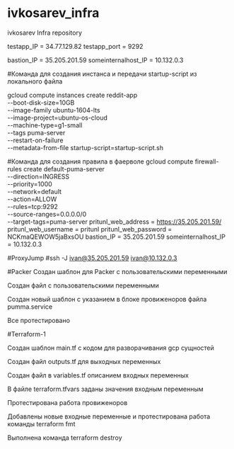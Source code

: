 # ivkosarev_infra

ivkosarev Infra repository

testapp_IP = 34.77.129.82
testapp_port = 9292

bastion_IP = 35.205.201.59
someinternalhost_IP = 10.132.0.3

#Команда для создания инстанса и передачи startup-script из локального файла

gcloud compute instances create reddit-app\
  --boot-disk-size=10GB \
  --image-family ubuntu-1604-lts \
  --image-project=ubuntu-os-cloud \
  --machine-type=g1-small \
  --tags puma-server \
  --restart-on-failure \
  --metadata-from-file startup-script=startup-script.sh

#Команда для создания правила в фаерволе
gcloud compute firewall-rules create default-puma-server\
  --direction=INGRESS \
  --priority=1000 \
  --network=default \
  --action=ALLOW \
  --rules=tcp:9292 \
  --source-ranges=0.0.0.0/0 \
  --target-tags=puma-server
pritunl_web_address = https://35.205.201.59/
pritunl_web_username = pritunl
pritunl_web_password = NCKmaQEWOW5jaBxsOU
bastion_IP = 35.205.201.59
someinternalhost_IP = 10.132.0.3

#ProxyJump
#ssh -J ivan@35.205.201.59 ivan@10.132.0.3

#Packer
Создан шаблон для Packer с пользовательскими переменными

Создан файл с пользовательскими переменными

Создан новый шаблон с указанием в блоке провиженоров файла pumma.service

Все протестировано

#Terraform-1

Создан шаблон main.tf с кодом для разворачивания gcp сущностей

Создан файл outputs.tf для выходных переменных

Создан файл в variables.tf описанием входных переменных

В файле terraform.tfvars заданы значения входным переменным

Протестирована работа провиженоров

Добавлены новые входные переменные и протестирована работа команды terraform fmt

Выполнена команда terraform destroy
